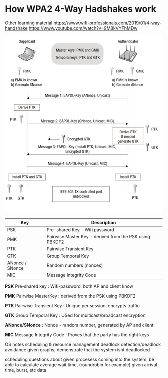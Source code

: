 # How WPA2 4-Way Hadshakes work



Other learning material
https://www.wifi-professionals.com/2019/01/4-way-handshake
https://www.youtube.com/watch?v=9M8kVYFhMDw





![alt text](images/handshake.png)


| Key               | Description             |
| -----------       | -----------             |
| PSK               | Pre-shared Key - Wifi password          |
| PMK               | Pairwise Master Key - derived from the PSK using PBKDF2     |
| PTK               | Pairwise Transient Key  |
| GTK               | Group Temporal Key      |
| ANonce / SNonce   | Random numbers (nonces) |
| MIC               | Message Integrity Code  | 


**PSK** Pre-shared key
: Wifi-password, both AP and client know 

**PMK** Pairwise MasterKey
: derived from the PSK using PBKDF2

**PTK** Pairwise Transient Key
: Unique per session, encrypts traffic

**GTK** Group Temporal Key
: USed for multicast/broadcast encryption

**ANonce/SNonce**
: Nonce - random number, generated by AP and client

**MIC** Message Integrity Code
: Proves that the party has the right keys


OS notes
scheduling & resource management
deadlock detection/deadlock avoidance
given graphs, demonstrate that the system isnt deadlocked

scheduling questions about given procesess coming into the system, be able to calculate average wait time, (roundrobin for example) given arrival time, burst, etc data



